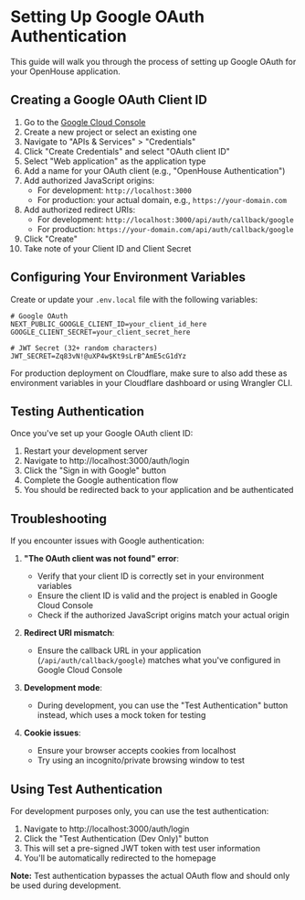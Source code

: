 # Setting Up Google OAuth Authentication

This guide will walk you through the process of setting up Google OAuth for your OpenHouse application.

## Creating a Google OAuth Client ID

1. Go to the [Google Cloud Console](https://console.cloud.google.com/)
2. Create a new project or select an existing one
3. Navigate to "APIs & Services" > "Credentials"
4. Click "Create Credentials" and select "OAuth client ID"
5. Select "Web application" as the application type
6. Add a name for your OAuth client (e.g., "OpenHouse Authentication")
7. Add authorized JavaScript origins:
   - For development: `http://localhost:3000`
   - For production: your actual domain, e.g., `https://your-domain.com`
8. Add authorized redirect URIs:
   - For development: `http://localhost:3000/api/auth/callback/google`
   - For production: `https://your-domain.com/api/auth/callback/google`
9. Click "Create"
10. Take note of your Client ID and Client Secret

## Configuring Your Environment Variables

Create or update your `.env.local` file with the following variables:

```
# Google OAuth
NEXT_PUBLIC_GOOGLE_CLIENT_ID=your_client_id_here
GOOGLE_CLIENT_SECRET=your_client_secret_here

# JWT Secret (32+ random characters)
JWT_SECRET=Zq83vN!@uXP4w$Kt9sLrB^AmE5cG1dYz
```

For production deployment on Cloudflare, make sure to also add these as environment variables in your Cloudflare dashboard or using Wrangler CLI.

## Testing Authentication

Once you've set up your Google OAuth client ID:

1. Restart your development server
2. Navigate to http://localhost:3000/auth/login
3. Click the "Sign in with Google" button
4. Complete the Google authentication flow
5. You should be redirected back to your application and be authenticated

## Troubleshooting

If you encounter issues with Google authentication:

1. **"The OAuth client was not found" error**:
   - Verify that your client ID is correctly set in your environment variables
   - Ensure the client ID is valid and the project is enabled in Google Cloud Console
   - Check if the authorized JavaScript origins match your actual origin

2. **Redirect URI mismatch**:
   - Ensure the callback URL in your application (`/api/auth/callback/google`) matches what you've configured in Google Cloud Console

3. **Development mode**:
   - During development, you can use the "Test Authentication" button instead, which uses a mock token for testing

4. **Cookie issues**:
   - Ensure your browser accepts cookies from localhost
   - Try using an incognito/private browsing window to test

## Using Test Authentication

For development purposes only, you can use the test authentication:

1. Navigate to http://localhost:3000/auth/login
2. Click the "Test Authentication (Dev Only)" button
3. This will set a pre-signed JWT token with test user information
4. You'll be automatically redirected to the homepage

**Note:** Test authentication bypasses the actual OAuth flow and should only be used during development. 